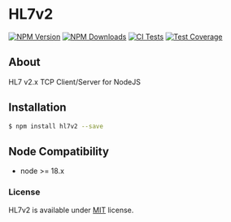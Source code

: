 # HL7v2

[![NPM Version][npm-image]][npm-url]
[![NPM Downloads][downloads-image]][downloads-url]
[![CI Tests][ci-test-image]][ci-test-url]
[![Test Coverage][coveralls-image]][coveralls-url]

## About

HL7 v2.x TCP Client/Server for NodeJS

## Installation

```bash
$ npm install hl7v2 --save
```

## Node Compatibility

- node >= 18.x

### License

HL7v2 is available under [MIT](LICENSE) license.

[npm-image]: https://img.shields.io/npm/v/hl7v2.svg
[npm-url]: https://npmjs.org/package/hl7v2
[ci-test-image]: https://github.com/panates/hl7v2/actions/workflows/test.yml/badge.svg
[ci-test-url]: https://github.com/panates/hl7v2/actions/workflows/test.yml
[coveralls-image]: https://img.shields.io/coveralls/panates/hl7v2/master.svg
[coveralls-url]: https://coveralls.io/r/panates/hl7v2
[downloads-image]: https://img.shields.io/npm/dm/hl7v2.svg
[downloads-url]: https://npmjs.org/package/hl7v2
[gitter-image]: https://badges.gitter.im/panates/hl7v2.svg
[gitter-url]: https://gitter.im/panates/hl7v2?utm_source=badge&utm_medium=badge&utm_campaign=pr-badge&utm_content=badge
[dependencies-image]: https://david-dm.org/panates/hl7v2/status.svg
[dependencies-url]: https://david-dm.org/panates/hl7v2
[devdependencies-image]: https://david-dm.org/panates/hl7v2/dev-status.svg
[devdependencies-url]: https://david-dm.org/panates/hl7v2?type=dev
[quality-image]: http://npm.packagequality.com/shield/hl7v2.png
[quality-url]: http://packagequality.com/#?package=hl7v2
